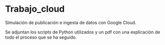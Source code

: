 # Trabajo_cloud
Simulación de publicación e ingesta de datos con Google Cloud. 

Se adjuntan los scripts de Python utilizados y un pdf con una explicación de todo el proceso que se ha seguido.
